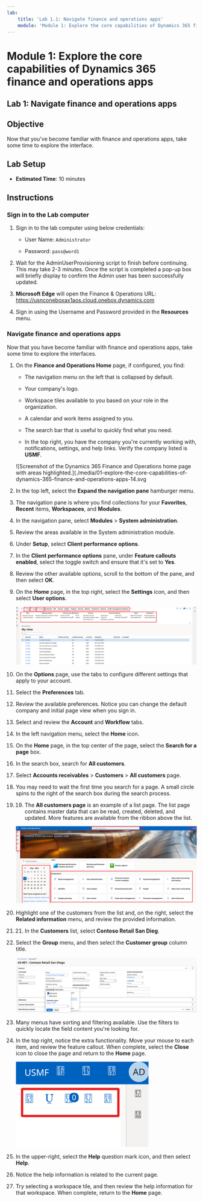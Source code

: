 ```yaml
---
lab:
    title: 'Lab 1.1: Navigate finance and operations apps'
    module: 'Module 1: Explore the core capabilities of Dynamics 365 finance and operations apps'
---
```


# Module 1: Explore the core capabilities of Dynamics 365 finance and operations apps

## Lab 1: Navigate finance and operations apps

## Objective

Now that you've become familiar with finance and operations apps, take some time to explore the interface.

## Lab Setup

- **Estimated Time**: 10 minutes

## Instructions

### Sign in to the Lab computer

1.  Sign in to the lab computer using below credentials:

    - User Name: `Administrator`

    - Password: `pass@word1`

1.  Wait for the AdminUserProvisioning script to finish before continuing. This may take 2-3 minutes. Once the script is completed a pop-up box will briefly display to confirm the Admin user has been successfully updated. 

1.  **Microsoft Edge** will open the Finance & Operations URL: <https://usnconeboxax1aos.cloud.onebox.dynamics.com>

1.  Sign in using the Username and Password provided in the **Resources** menu. 


### Navigate finance and operations apps

Now that you have become familiar with finance and operations apps, take some time to explore the interfaces.

1.  On the **Finance and Operations Home** page, if configured, you find:

	- The navigation menu on the left that is collapsed by default.

	- Your company's logo.

	- Workspace tiles available to you based on your role in the organization.

	- A calendar and work items assigned to you.

	- The search bar that is useful to quickly find what you need.

	- In the top right, you have the company you're currently working with, notifications, settings, and help links. Verify the company listed is **USMF**.

    ![Screenshot of the Dynamics 365 Finance and Operations home page with areas highlighted.](./media/01-explore-the-core-capabilities-of-dynamics-365-finance-and-operations-apps-14.svg
2.  In the top left, select the **Expand the navigation pane** hamburger menu.

3.  The navigation pane is where you find collections for your **Favorites**, **Recent** items, **Workspaces**, and **Modules**.

4.  In the navigation pane, select **Modules** > **System administration**.

5.  Review the areas available in the System administration module.

6.  Under **Setup**, select **Client performance options**.

7.  In the **Client performance options** pane, under **Feature callouts enabled**, select the toggle switch and ensure that it's set to **Yes**.

8.  Review the other available options, scroll to the bottom of the pane, and then select **OK**.

9.  On the **Home** page, in the top right, select the **Settings** icon, and then select **User options**.

    ![Screenshot of the Settings icon and User options dropdown list.](./media/01-explore-the-core-capabilities-of-dynamics-365-finance-and-operations-apps-15.svg)

10. On the **Options** page, use the tabs to configure different settings that apply to your account.

11. Select the **Preferences** tab.

12. Review the available preferences. Notice you can change the default company and initial page view when you sign in.

13. Select and review the **Account** and **Workflow** tabs.

14. In the left navigation menu, select the **Home** icon.

15. On the **Home** page, in the top center of the page, select the **Search for a page** box.

16. In the search box, search for **All customers**.

17. Select **Accounts receivables** > **Customers** > **All customers** page. 

18. You may need to wait the first time you search for a page. A small circle spins to the right of the search box during the search process.

19. 19.	The **All customers page** is an example of a list page. The list page contains master data that can be read, created, deleted, and updated. More features are available from the ribbon above the list.

    ![Screenshot of the All vendor list with menu features highlighted.](./media/01-explore-the-core-capabilities-of-dynamics-365-finance-and-operations-apps-13.svg)

20. Highlight one of the customers from the list and, on the right, select the **Related information** menu, and review the provided information.

21. 21.	In the **Customers** list, select **Contoso Retail San Dieg**.

22. Select the **Group** menu, and then select the **Customer group** column title.

    ![Screenshot of the CUstomer group for ContosoRetail San Diego.](./media/01-explore-the-core-capabilities-of-dynamics-365-finance-and-operations-apps-16.svg)

23. Many menus have sorting and filtering available. Use the filters to quickly locate the field content you're looking for.

24. In the top right, notice the extra functionality. Move your mouse to each item, and review the feature callout. When complete, select the **Close** icon to close the page and return to the **Home** page.

    ![Screenshot of the List page upper-right menu showing additional features for connecting to Power Apps, Office apps, Document attachment Refresh page, Open in new window, and Close buttons.](./media/01-explore-the-core-capabilities-of-dynamics-365-finance-and-operations-apps-17.svg)

25. In the upper-right, select the **Help** question mark icon, and then select **Help**.

26. Notice the help information is related to the current page.

27. Try selecting a workspace tile, and then review the help information for that workspace. When complete, return to the **Home** page.

